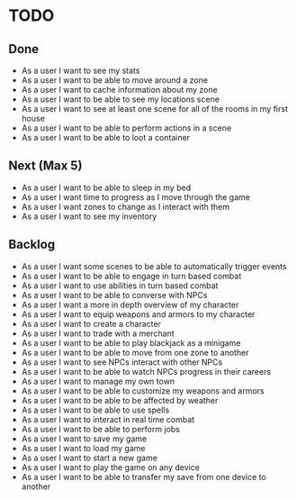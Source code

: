 # TODO

## Done
- As a user I want to see my stats
- As a user I want to be able to move around a zone
- As a user I want to cache information about my zone
- As a user I want to be able to see my locations scene
- As a user I want to see at least one scene for all of the rooms in my first house
- As a user I want to be able to perform actions in a scene
- As a user I want to be able to loot a container

## Next (Max 5)

- As a user I want to be able to sleep in my bed
- As a user I want time to progress as I move through the game
- As a user I want zones to change as I interact with them
- As a user I want to see my inventory

## Backlog

- As a user I want some scenes to be able to automatically trigger events
- As a user I want to be able to engage in turn based combat
- As a user I want to use abilities in turn based combat
- As a user I want to be able to converse with NPCs
- As a user I want a more in depth overview of my character
- As a user I want to equip weapons and armors to my character
- As a user I want to create a character
- As a user I want to trade with a merchant
- As a user I want to be able to play blackjack as a minigame
- As a user I want to be able to move from one zone to another
- As a user I want to see NPCs interact with other NPCs
- As a user I want to be able to watch NPCs progress in their careers
- As a user I want to manage my own town
- As a user I want to be able to customize my weapons and armors
- As a user I want to be able to be affected by weather
- As a user I want to be able to use spells
- As a user I want to interact in real time combat
- As a user I want to be able to perform jobs
- As a user I want to save my game
- As a user I want to load my game
- As a user I want to start a new game
- As a user I want to play the game on any device
- As a user I want to be able to transfer my save from one device to another

